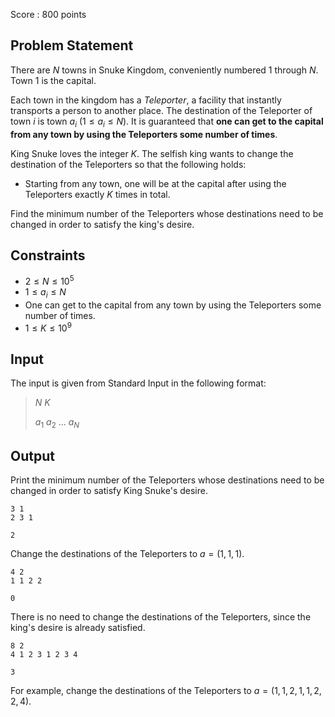 Score : $800$ points

## Problem Statement

There are $N$ towns in Snuke Kingdom, conveniently numbered $1$ through $N$.
Town $1$ is the capital.

Each town in the kingdom has a *Teleporter*, a facility that instantly transports a person to another place.
The destination of the Teleporter of town $i$ is town $a_i$ ($1 \leq a_i \leq N$).
It is guaranteed that **one can get to the capital from any town by using the Teleporters some number of times**.

King Snuke loves the integer $K$.
The selfish king wants to change the destination of the Teleporters so that the following holds:

- Starting from any town, one will be at the capital after using the Teleporters exactly $K$ times in total.

Find the minimum number of the Teleporters whose destinations need to be changed in order to satisfy the king's desire.

## Constraints

- $2 \leq N \leq 10^5$
- $1 \leq a_i \leq N$
- One can get to the capital from any town by using the Teleporters some number of times.
- $1 \leq K \leq 10^9$

## Input

The input is given from Standard Input in the following format:

> $N$ $K$
> 
> $a_1$ $a_2$ $...$ $a_N$

## Output

Print the minimum number of the Teleporters whose destinations need to be changed in order to satisfy King Snuke's desire.

```input1
3 1
2 3 1
```

```output1
2
```

Change the destinations of the Teleporters to $a = (1,1,1)$.

```input2
4 2
1 1 2 2
```

```output2
0
```

There is no need to change the destinations of the Teleporters, since the king's desire is already satisfied.

```input3
8 2
4 1 2 3 1 2 3 4
```

```output3
3
```

For example, change the destinations of the Teleporters to $a = (1,1,2,1,1,2,2,4)$.